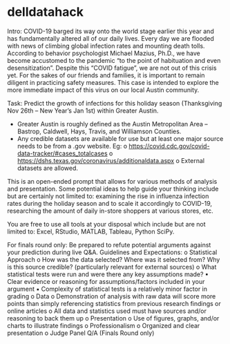 # delldatahack
Intro:
COVID-19 barged its way onto the world stage earlier this year and has fundamentally altered all of our daily lives.
Every day we are flooded with news of climbing global infection rates and mounting death tolls. According to
behavior psychologist Michael Mazius, Ph.D., we have become accustomed to the pandemic “to the point of
habituation and even desensitization”.
Despite this “COVID fatigue”, we are not out of this crisis yet. For the sakes of our friends and families, it is
important to remain diligent in practicing safety measures. This case is intended to explore the more immediate
impact of this virus on our local Austin community.

Task:
Predict the growth of infections for this holiday season (Thanksgiving Nov 26th
– New Year’s Jan 1st) within
Greater Austin.
- Greater Austin is roughly defined as the Austin Metropolitan Area – Bastrop, Caldwell, Hays, Travis, and
Williamson Counties.
- Any credible datasets are available for use but at least one major source needs to be from a .gov website.
Eg:
  o https://covid.cdc.gov/covid-data-tracker/#cases_totalcases
  o https://dshs.texas.gov/coronavirus/additionaldata.aspx
  o External datasets are allowed.

This is an open-ended prompt that allows for various methods of analysis and presentation. Some potential ideas to
help guide your thinking include but are certainly not limited to: examining the rise in influenza infection rates
during the holiday season and to scale it accordingly to COVID-19, researching the amount of daily in-store
shoppers at various stores, etc.

You are free to use all tools at your disposal which include but are not limited to: Excel, RStudio, MATLAB,
Tableau, Python SciPy.

For finals round only: Be prepared to refute potential arguments against your prediction during live Q&A.
Guidelines and Expectations:
  o Statistical Approach
  o How was the data selected? Where was it selected from? Why is this source credible? (particularly
  relevant for external sources)
  o What statistical tests were run and were there any key assumptions made?
    ▪ Clear evidence or reasoning for assumptions/factors included in your argument
    ▪ Complexity of statistical tests is a relatively minor factor in grading
  o Data
  o Demonstration of analysis with raw data will score more points than simply referencing statistics from previous research findings or online articles
  o All data and statistics used must have sources and/or reasoning to back them up
  o Presentation
  o Use of figures, graphs, and/or charts to illustrate findings
  o Professionalism
  o Organized and clear presentation
  o Judge Panel Q/A (Finals Round only)
